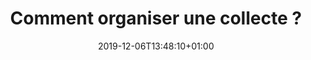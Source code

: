 ---
title: Comment organiser une collecte ?
date: 2019-12-06T13:48:10+01:00
layout: collecter
menu:
  main:
    name: Collecter
    parent: particulier
    weight: 2
illu: /img/page-collecte/illu_organiser_une_collecte.svg
intro: 
  first: "Tout le monde peut organiser une collecte avec Règles Élémentaires. Depuis 2015, vous êtes des milliers à vous être engagé·es à nos côtés le temps d’une collecte. Expérience inoubliable, vous faites la différence ! Lancez-vous !"
  second: ""
  button:
    link: "https://collectes.regleselementaires.com/account/login"
    text: "Je crée mon compte"
main_title: Il existe 2 modes de collecte, à vous de choisir !
supermarket:
  title: La collecte en supermarché
  place_text: "Lieu :"
  place_value: dans un supermarché de votre choix
  people_text: "Nombre de personnes qui collectent :"
  people_value: 3 minimum
  duration_text: "Durée :"
  duration_value: une demi-journée ou plus
  guide_text: Je consulte le guide
  text: "La collecte en supermarché est le mode de collecte le plus efficace ! En un temps record, vous collectez un maximum de protections périodiques (en moyenne de quoi assurer les besoins d'une association partenaire pendant 5 mois).
  <br/><br/>
  C'est un mode de collecte qui nécessite d'être plusieurs, donc idéal entre ami·es ou collègues pour se lancer des défis !<br/> 
  Qui collectera le plus ??"
  img:
    link: /img/page-collecte/supermarket.png
    alt: "Groupe de collectrices en supermarché"
  button:
    text: Je collecte en supermarché
    link: "https://collectes.regleselementaires.com/collecte/create/supermarket"
individual:
  title: La collecte individuelle
  place_text: "Lieu :"
  place_value: à vous de choisir (établissement scolaire, mairie, bibliothèque...)
  people_text: "Nombre de personnes qui collectent :"
  people_value: 1 minimum
  duration_text: "Durée :"
  duration_value: à déterminer
  text: "La collecte individuelle vous permet d'emmener l'initiative dans le lieu de votre choix. Contrairement à la collecte en supermarché, elle peut être plus longue, et ne nécessite pas d'être animée tout du long. 
  <br/><br/>
  Ce mode de collecte est à privilégier pour sensibiliser au sujet de la précarité menstruelle, faire naitre des discussions..."
  img:
    link: /img/page-collecte/individual.png
    alt: "Carton personnalisé rempli de dons"
  button:
    text: J'organise ma collecte
    link: "https://collectes.regleselementaires.com/collecte/create"
---